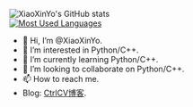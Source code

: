 ![XiaoXinYo's GitHub stats](https://github-readme-stats.vercel.app/api?username=XiaoXinYo&show_icons=true)  
[![Most Used Languages](https://github-readme-stats.vercel.app/api/top-langs/?username=coaixy&layout=compact)](https://github.com/XiaoXinYo)
- 👋 Hi, I’m @XiaoXinYo.
- 👀 I’m interested in Python/C++.
- 🌱 I’m currently learning Python/C++.
- 💞️ I’m looking to collaborate on Python/C++.
- 📫 How to reach me.
- Blog: [CtrlCV博客](https://www.hack-er.cn/).
